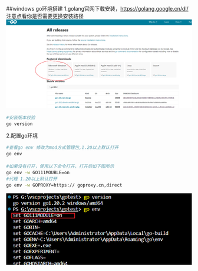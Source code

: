 ##windows go环境搭建
1.golang官网下载安装，https://golang.google.cn/dl/
注意点看你是否需要更换安装路径
![](images/img-2023-03-09-10-49-47.png)

```bash
#安装版本校验
go version
```

2.配置go环境
```bash
#查看go env 修改为mod方式管理包,1.20以上默认打开
go env

#如果没有打开，使用以下命令打开，打开后如下图所示
go env -w GO111MOUBLE=on
#代理 1.20以上默认打开
go env -w GOPROXY=https:// goproxy.cn,direct
```
![](images/img-2023-03-09-10-57-19.png)


